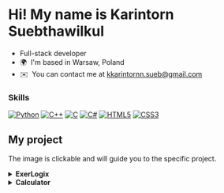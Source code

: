 Hi! My name is Karintorn Suebthawilkul
===============================================================================================================================================
* Full-stack developer
* 🌍  I'm based in Warsaw, Poland
* ✉️  You can contact me at [kkarintornn.sueb@gmail.com](mailto:kkarintornn.sueb@gmail.com)

### Skills


<p align="left">
<a href="https://www.python.org/" target="_blank" rel="noreferrer"><img src="https://raw.githubusercontent.com/danielcranney/readme-generator/main/public/icons/skills/python-colored.svg" width="36" height="36" alt="Python" /></a>
<a href="https://docs.microsoft.com/en-us/cpp/?view=msvc-170" target="_blank" rel="noreferrer"><img src="https://raw.githubusercontent.com/danielcranney/readme-generator/main/public/icons/skills/cplusplus-colored.svg" width="36" height="36" alt="C++" /></a>
<a href="https://docs.microsoft.com/en-us/cpp/?view=msvc-170" target="_blank" rel="noreferrer"><img src="https://raw.githubusercontent.com/danielcranney/readme-generator/main/public/icons/skills/c-colored.svg" width="36" height="36" alt="C" /></a>
<a href="https://docs.microsoft.com/en-us/dotnet/csharp/" target="_blank" rel="noreferrer"><img src="https://raw.githubusercontent.com/danielcranney/readme-generator/main/public/icons/skills/csharp-colored.svg" width="36" height="36" alt="C#" /></a>
<a href="https://developer.mozilla.org/en-US/docs/Glossary/HTML5" target="_blank" rel="noreferrer"><img src="https://raw.githubusercontent.com/danielcranney/readme-generator/main/public/icons/skills/html5-colored.svg" width="36" height="36" alt="HTML5" /></a>
<a href="https://www.w3.org/TR/CSS/#css" target="_blank" rel="noreferrer"><img src="https://raw.githubusercontent.com/danielcranney/readme-generator/main/public/icons/skills/css3-colored.svg" width="36" height="36" alt="CSS3" /></a>
</p>

## My project
The image is clickable and will guide you to the specific project.

<details>
  <summary><b>ExerLogix</b></summary>
    ExerLogix assist you in tracking and managing your weight and your activity
  <a href="" ><img src="https://github.com/Acceletor/ExerLogix/blob/main/image/1.png?raw=true"></a>
</details>
  
<details>
  <summary><b>Calculator</b></summary>
    Basic calculator with HTML, CSS, JavaScript
  <a href="https://acceletor.github.io/calculator/" ><img src="https://github.com/Acceletor/calculator/blob/main/img/img1.png"></a>
</details>
 


